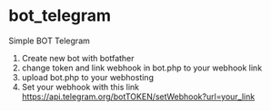 # bot_telegram

Simple BOT Telegram

1. Create new bot with botfather
2. change token and link webhook in bot.php to your webhook link
3. upload bot.php to your webhosting
4. Set your webhook with this link https://api.telegram.org/botTOKEN/setWebhook?url=your_link


